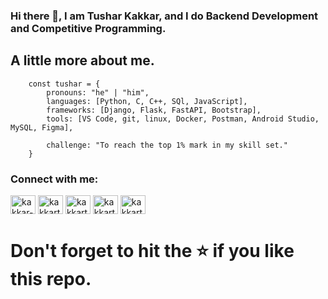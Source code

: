 ### Hi there 👋, I am Tushar Kakkar, and I do Backend Development and Competitive Programming.

## A little more about me.

```
    const tushar = {
        pronouns: "he" | "him",
        languages: [Python, C, C++, SQl, JavaScript],
        frameworks: [Django, Flask, FastAPI, Bootstrap],
        tools: [VS Code, git, linux, Docker, Postman, Android Studio, MySQL, Figma],

        challenge: "To reach the top 1% mark in my skill set."
    }
```

<h3 align="left">Connect with me:</h3>
<p align="left">
<a href="https://linkedin.com/in/kakkar-tushar" target="blank"><img align="center" src="https://raw.githubusercontent.com/rahuldkjain/github-profile-readme-generator/master/src/images/icons/Social/linked-in-alt.svg" alt="kakkar-tushar" height="30" width="40" /></a>
<a href="https://codeforces.com/profile/kakkart16" target="blank"><img align="center" src="https://raw.githubusercontent.com/rahuldkjain/github-profile-readme-generator/master/src/images/icons/Social/codeforces.svg" alt="kakkart16" height="30" width="40" /></a>
<a href="https://www.leetcode.com/kakkart16" target="blank"><img align="center" src="https://raw.githubusercontent.com/rahuldkjain/github-profile-readme-generator/master/src/images/icons/Social/leet-code.svg" alt="kakkart16" height="30" width="40" /></a>
<a href="https://www.codechef.com/users/kakkart_16" target="blank"><img align="center" src="https://cdn.jsdelivr.net/npm/simple-icons@3.1.0/icons/codechef.svg" alt="kakkart_16" height="30" width="40" /></a>
<a href="https://auth.geeksforgeeks.org/user/kakkart16" target="blank"><img align="center" src="https://raw.githubusercontent.com/rahuldkjain/github-profile-readme-generator/master/src/images/icons/Social/geeks-for-geeks.svg" alt="kakkart16" height="30" width="40" /></a>
</p>

# Don't forget to hit the ⭐ if you like this repo.
